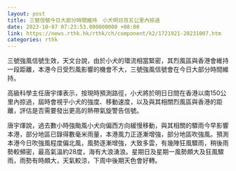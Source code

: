 ```yaml
---
layout: post
title: 三號信號今日大部分時間維持　小犬明日百五公里內掠過
date: 2023-10-07 07:23:53.000000000 +08:00
link: https://news.rthk.hk/rthk/ch/component/k2/1721921-20231007.htm
categories: rthk
---
```


三號強風信號生效，天文台說，由於小犬的環流相當緊密，其烈風區與香港會維持一段距離，本港今日受烈風影響的機會不大，三號強風信號會在今日大部分時間維持。

高級科學主任唐宇煇表示，按現時預測路徑，小犬將於明日日間在香港以南150公里內掠過，屆時會視乎小犬的強度、移動速度，以及與其相關烈風區與香港的距離，評估是否需要發出更高的熱帶氣旋警告信號。

唐宇煇說，過去數小時強颱風小犬向偏西方向緩慢移動，與其相關的驟雨今早影響本港，部分地區已錄得數毫米雨量，本港風力正逐漸增強，部分地區吹強風。預測本港今日吹強風程度偏北風，風勢逐漸增強，大致多雲，有幾陣狂風驟雨，稍後雨勢較頻密，最高氣溫約28度，海有大浪湧浪。星期日及星期一風勢頗大及狂風驟雨，雨勢有時頗大，天氣較涼，下周中後期天色會好轉。
